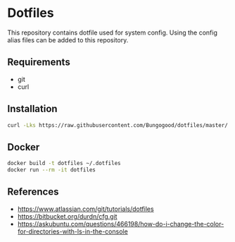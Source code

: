 # Dotfiles
This repository contains dotfile used for system config. Using the config alias files can be added to this repository.

## Requirements

- git
- curl

## Installation

```sh
curl -Lks https://raw.githubusercontent.com/Bungogood/dotfiles/master/.dotfiles/install.sh | /bin/bash
```

## Docker

```sh
docker build -t dotfiles ~/.dotfiles
docker run --rm -it dotfiles
```

## References

- https://www.atlassian.com/git/tutorials/dotfiles
- https://bitbucket.org/durdn/cfg.git
- https://askubuntu.com/questions/466198/how-do-i-change-the-color-for-directories-with-ls-in-the-console